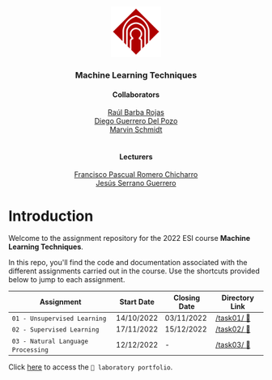 <!-- PROJECT LOGO-->
<br />
<div align="center">
  <a href="https://github.com/schmidt-marvin/ESI_2022_TecAA">
    <img src="resources/images/readme_assets/uclm_logo.png" alt="Logo, University Castilla-La Mancha" width="100" height="100">
  </a>

  <h3 align="center">Machine Learning Techniques</h3>

  <p align="center">
    <h4>Collaborators</h4>
    <a href="mailto:Raul.Barba@alu.uclm.es">Raúl Barba Rojas</a><br>
    <a href="mailto:Diego.Guerrero@alu.uclm.es">Diego Guerrero Del Pozo</a><br>
    <a href="mailto:Marvin.Schmidt@alu.uclm.es ">Marvin Schmidt</a><br>
    <br>
    <h4>Lecturers</h4>
    <a href="mailto:FranciscoP.Romero@uclm.es">Francisco Pascual Romero Chicharro</a><br>
    <a href="mailto:Jesus.Serrano@uclm.es">Jesús Serrano Guerrero</a>
   </p>
</div>

# Introduction
Welcome to the assignment repository for the 2022 ESI course **Machine Learning Techniques**. 

In this repo, you'll find the code and documentation associated with the different assignments carried out in the course. Use the shortcuts provided below to jump to each assignment. 
 

| Assignment                    | Start Date | Closing Date | Directory Link                    |
| ----------------------------- | ---------- | ------------ | ---------------------------- |
| `01 - Unsupervised Learning` | 14/10/2022 | 03/11/2022   | [/task01/ 🔗](https://github.com/schmidt-marvin/ESI_2022_TecAA/tree/main/task01) |
| `02 - Supervised Learning` | 17/11/2022 | 15/12/2022   | [/task02/ 🔗](https://github.com/schmidt-marvin/ESI_2022_TecAA/tree/main/task02) |
| `03 - Natural Language Processing` | 12/12/2022 | -   | [/task03/ 🔗](https://github.com/schmidt-marvin/ESI_2022_TecAA/tree/main/task03) |

Click [here](https://github.com/schmidt-marvin/ESI_2022_TecAA/tree/main/lab_portfolio/) to access the `📄 laboratory portfolio`.
